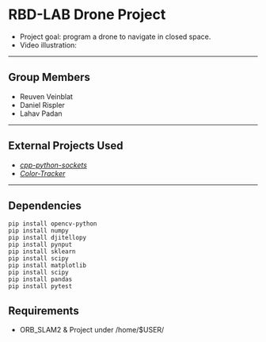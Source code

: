 # RBD-LAB Drone Project
- Project goal: program a drone to navigate in closed space.
- Video illustration: 
---
## Group Members
- Reuven Veinblat
- Daniel Rispler
- Lahav Padan
---
## External Projects Used
- [_cpp-python-sockets_](https://github.com/johnathanchiu/cpp-python-sockets)
- [_Color-Tracker_](https://github.com/gaborvecsei/Color-Tracker)
---
## Dependencies
```
pip install opencv-python
pip install numpy
pip install djitellopy
pip install pynput
pip install sklearn
pip install scipy
pip install matplotlib
pip install scipy
pip install pandas
pip install pytest
```

## Requirements
- ORB_SLAM2 & Project under /home/$USER/
